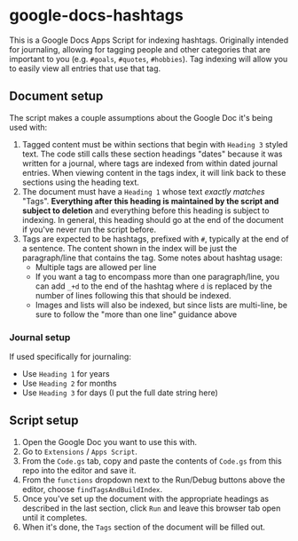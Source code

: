 # google-docs-hashtags

This is a Google Docs Apps Script for indexing hashtags. Originally intended for journaling, allowing for tagging people and other categories that are important to you (e.g. `#goals`, `#quotes`, `#hobbies`). Tag indexing will allow you to easily view all entries that use that tag.

## Document setup

The script makes a couple assumptions about the Google Doc it's being used with:
1. Tagged content must be within sections that begin with `Heading 3` styled text. The code still calls these section headings "dates" because it was written for a journal, where tags are indexed from within dated journal entries. When viewing content in the tags index, it will link back to these sections using the heading text.
2. The document must have a `Heading 1` whose text *exactly matches* "Tags". **Everything after this heading is maintained by the script and subject to deletion** and everything before this heading is subject to indexing. In general, this heading should go at the end of the document if you've never run the script before.
3. Tags are expected to be hashtags, prefixed with `#`, typically at the end of a sentence. The content shown in the index will be just the paragraph/line that contains the tag. Some notes about hashtag usage:
   * Multiple tags are allowed per line
   * If you want a tag to encompass more than one paragraph/line, you can add `_+d` to the end of the hashtag where `d` is replaced by the number of lines following this that should be indexed.
   * Images and lists will also be indexed, but since lists are multi-line, be sure to follow the "more than one line" guidance above

### Journal setup

If used specifically for journaling:
 * Use `Heading 1` for years
 * Use `Heading 2` for months
 * Use `Heading 3` for days (I put the full date string here)

## Script setup

1. Open the Google Doc you want to use this with. 
2. Go to `Extensions` / `Apps Script`. 
3. From the `Code.gs` tab, copy and paste the contents of `Code.gs` from this repo into the editor and save it. 
4. From the `functions` dropdown next to the Run/Debug buttons above the editor, choose `findTagsAndBuildIndex`.
5. Once you've set up the document with the appropriate headings as described in the last section, click `Run` and leave this browser tab open until it completes. 
6. When it's done, the `Tags` section of the document will be filled out.